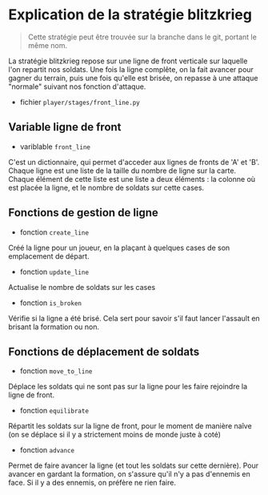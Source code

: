 # Explication de la stratégie blitzkrieg

> Cette stratégie peut être trouvée sur la branche dans le git, portant le même nom.

La stratégie blitzkrieg repose sur une ligne de front verticale sur laquelle l'on repartit nos soldats.
Une fois la ligne complête, on la fait avancer pour gagner du terrain, puis une fois qu'elle est brisée, on repasse à une attaque "normale" suivant nos fonction d'attaque.

- fichier `player/stages/front_line.py`

## Variable ligne de front

- variblable `front_line`

C'est un dictionnaire, qui permet d'acceder aux lignes de fronts de 'A' et 'B'.
Chaque ligne est une liste de la taille du nombre de ligne sur la carte. Chaque élément de cette liste est une liste a deux éléments : la colonne où est placée la ligne, et le nombre de soldats sur cette cases.

## Fonctions de gestion de ligne

- fonction `create_line`

Créé la ligne pour un joueur, en la plaçant à quelques cases de son emplacement de départ.

- fonction `update_line`

Actualise le nombre de soldats sur les cases

- fonction `is_broken`

Vérifie si la ligne a été brisé. Cela sert pour savoir s'il faut lancer l'assault en brisant la formation ou non.

## Fonctions de déplacement de soldats

- fonction `move_to_line`

Déplace les soldats qui ne sont pas sur la ligne pour les faire rejoindre la ligne de front.

- fonction `equilibrate`

Répartit les soldats sur la ligne de front, pour le moment de manière naîve (on se déplace si il y a strictement moins de monde juste à coté)

- fonction `advance`

Permet de faire avancer la ligne (et tout les soldats sur cette dernière). Pour avancer en gardant la formation, on s'assure qu'il n'y a pas d'ennemis en face. Si il y a des ennemis, on préfère ne rien faire.

